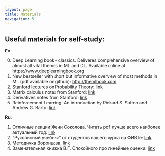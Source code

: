 ```yaml
---
layout: page
title: Materials
navigation: 5
---
```


## Useful materials for self-study:

__En__:

0. Deep Learning book - classics. Deliveres comprehensive overview of almost all vital themes in ML and DL. Available online at https://www.deeplearningbook.org
1. New bestseller with short but informative overview of most methods in ML (pdf available on github): http://themlbook.com 
2. Stanford lectures on Probability Theory: [link](https://web.stanford.edu/~montanar/TEACHING/Stat310A/lnotes.pdf)
3. Matrix calculus notes from Stanford: [link](http://cs231n.stanford.edu/vecDerivs.pdf)
4. Derivatives notes from Stanford: [link](http://cs231n.stanford.edu/handouts/derivatives.pdf)
5. Reinforcement Learning: An introduction by Richard S. Sutton and Andrew G. Barto: [link](http://incompleteideas.net/book/the-book-2nd.html)

__Ru__:

1. Отличные лекции Жени Соколова. Читать pdf, лучше всего наиболее актуальный год: [link](https://github.com/esokolov/ml-course-hse)
2. “Рукописный учебник” от студентов нашего курса на ФИВТе: [link](https://github.com/ml-mipt/ml-mipt/blob/master/ML_informal_notes.pdf)
3. Методичка Воронцова, [link](http://www.machinelearning.ru/wiki/images/6/6d/Voron-ML-1.pdf)
4. Замечательная книжка В.Г. Спокойного про линейные оценки: [link](http://strlearn.ru/wp-content/uploads/2017/01/script2018-5.pdf)
